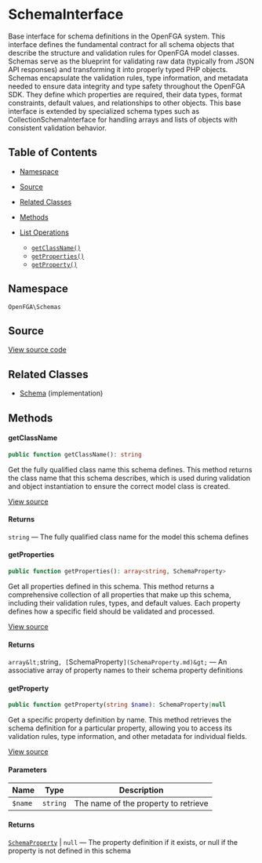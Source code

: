 # SchemaInterface

Base interface for schema definitions in the OpenFGA system. This interface defines the fundamental contract for all schema objects that describe the structure and validation rules for OpenFGA model classes. Schemas serve as the blueprint for validating raw data (typically from JSON API responses) and transforming it into properly typed PHP objects. Schemas encapsulate the validation rules, type information, and metadata needed to ensure data integrity and type safety throughout the OpenFGA SDK. They define which properties are required, their data types, format constraints, default values, and relationships to other objects. This base interface is extended by specialized schema types such as CollectionSchemaInterface for handling arrays and lists of objects with consistent validation behavior.

## Table of Contents

* [Namespace](#namespace)
* [Source](#source)
* [Related Classes](#related-classes)
* [Methods](#methods)

* [List Operations](#list-operations)
    * [`getClassName()`](#getclassname)
    * [`getProperties()`](#getproperties)
    * [`getProperty()`](#getproperty)

## Namespace

`OpenFGA\Schemas`

## Source

[View source code](https://github.com/evansims/openfga-php/blob/main/src/Schemas/SchemaInterface.php)

## Related Classes

* [Schema](Schemas/Schema.md) (implementation)

## Methods

#### getClassName

```php
public function getClassName(): string

```

Get the fully qualified class name this schema defines. This method returns the class name that this schema describes, which is used during validation and object instantiation to ensure the correct model class is created.

[View source](https://github.com/evansims/openfga-php/blob/main/src/Schemas/SchemaInterface.php#L38)

#### Returns

`string` — The fully qualified class name for the model this schema defines

#### getProperties

```php
public function getProperties(): array<string, SchemaProperty>

```

Get all properties defined in this schema. This method returns a comprehensive collection of all properties that make up this schema, including their validation rules, types, and default values. Each property defines how a specific field should be validated and processed.

[View source](https://github.com/evansims/openfga-php/blob/main/src/Schemas/SchemaInterface.php#L49)

#### Returns

`array&lt;`string`, [`SchemaProperty`](SchemaProperty.md)&gt;` — An associative array of property names to their schema property definitions

#### getProperty

```php
public function getProperty(string $name): SchemaProperty|null

```

Get a specific property definition by name. This method retrieves the schema definition for a particular property, allowing you to access its validation rules, type information, and other metadata for individual fields.

[View source](https://github.com/evansims/openfga-php/blob/main/src/Schemas/SchemaInterface.php#L60)

#### Parameters

| Name    | Type     | Description                          |
| ------- | -------- | ------------------------------------ |
| `$name` | `string` | The name of the property to retrieve |

#### Returns

[`SchemaProperty`](SchemaProperty.md) &#124; `null` — The property definition if it exists, or null if the property is not defined in this schema
